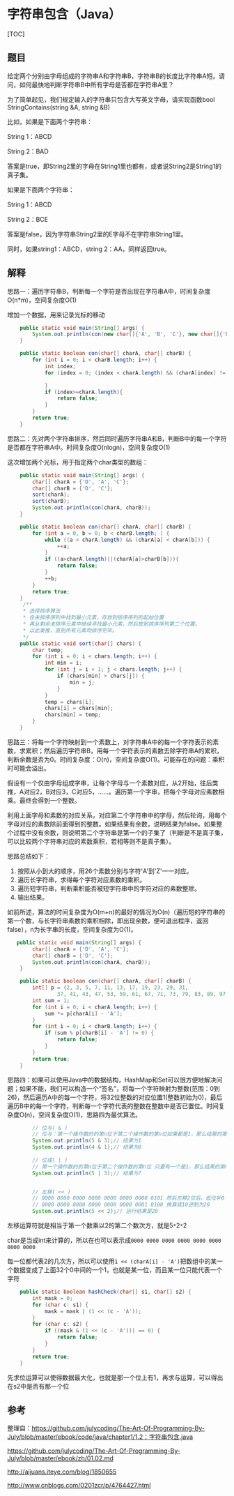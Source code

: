 # 字符串包含（Java）

[TOC]

## 题目

给定两个分别由字母组成的字符串A和字符串B，字符串B的长度比字符串A短。请问，如何最快地判断字符串B中所有字母是否都在字符串A里？

为了简单起见，我们规定输入的字符串只包含大写英文字母，请实现函数bool StringContains(string &A, string &B)

比如，如果是下面两个字符串：

String 1：ABCD

String 2：BAD

答案是true，即String2里的字母在String1里也都有，或者说String2是String1的真子集。

如果是下面两个字符串：

String 1：ABCD

String 2：BCE

答案是false，因为字符串String2里的E字母不在字符串String1里。

同时，如果string1：ABCD，string 2：AA，同样返回true。

## 解释

思路一：遍历字符串B，判断每一个字符是否出现在字符串A中，时间复杂度O(n*m)，空间复杂度O(1)

增加一个数据，用来记录光标的移动

```java
    public static void main(String[] args) {
        System.out.println(con(new char[]{'A', 'B', 'C'}, new char[]{'B'}));
    }

    public static boolean con(char[] charA, char[] charB) {
        for (int i = 0; i < charB.length; i++) {
            int index;
            for (index = 0; (index < charA.length) && (charA[index] != charB[i]); index++) {

            }
            if (index>=charA.length){
                return false;
            }
        }
        return true;
    }
```

思路二：先对两个字符串排序，然后同时遍历字符串A和B，判断B中的每一个字符是否都在字符串A中。时间复杂度O(nlogn)，空间复杂度O(1)

这次增加两个光标，用于指定两个char类型的数组：

```java
    public static void main(String[] args) {
        char[] charA = {'D', 'A', 'C'};
        char[] charB = {'D', 'C'};
        sort(charA);
        sort(charB);
        System.out.println(con(charA, charB));
    }

    public static boolean con(char[] charA, char[] charB) {
        for (int a = 0, b = 0; b < charB.length; ) {
            while ((a < charA.length) && (charA[a] < charA[b])) {
                ++a;
            }
            if ((a>charA.length)||(charA[a]>charB[b])){
                return false;
            }
            ++b;
        }
        return true;
    }
     /**
     * 选择排序算法
     * 在未排序序列中找到最小元素，存放到排序序列的起始位置
     * 再从剩余未排序元素中继续寻找最小元素，然后放到排序序列第二个位置。
     * 以此类推，直到所有元素均排序完毕。
     */
    public static void sort(char[] chars) {
        char temp;
        for (int i = 0; i < chars.length; i++) {
            int min = i;
            for (int j = i + 1; j < chars.length; j++) {
                if (chars[min] > chars[j]) {
                    min = j;
                }
            }
            temp = chars[i];
            chars[i] = chars[min];
            chars[min] = temp;
        }
    }
```

思路三：将每一个字符映射到一个素数上，对字符串A中的每一个字符表示的素数，求累积；然后遍历字符串B，用每一个字符表示的素数去除字符串A的累积，判断余数是否为0。时间复杂度：O(n)，空间复杂度O(1)。可能存在的问题：乘积时可能会溢出。

假设有一个仅由字母组成字串，让每个字母与一个素数对应，从2开始，往后类推，A对应2，B对应3，C对应5，......。遍历第一个字串，把每个字母对应素数相乘。最终会得到一个整数。

利用上面字母和素数的对应关系，对应第二个字符串中的字母，然后轮询，用每个字母对应的素数除前面得到的整数。如果结果有余数，说明结果为false。如果整个过程中没有余数，则说明第二个字符串是第一个的子集了（判断是不是真子集，可以比较两个字符串对应的素数乘积，若相等则不是真子集）。

思路总结如下：

1. 按照从小到大的顺序，用26个素数分别与字符'A'到'Z'一一对应。
2. 遍历长字符串，求得每个字符对应素数的乘积。
3. 遍历短字符串，判断乘积能否被短字符串中的字符对应的素数整除。
4. 输出结果。

如前所述，算法的时间复杂度为O(m+n)的最好的情况为O(n)（遍历短的字符串的第一个数，与长字符串素数的乘积相除，即出现余数，便可退出程序，返回false），n为长字串的长度，空间复杂度为O(1)。

```java
   public static void main(String[] args) {
        char[] charA = {'D', 'A', 'C'};
        char[] charB = {'D', 'C'};
        System.out.println(con(charA, charB));
    }

    public static boolean con(char[] charA, char[] charB) {
        int[] p = {2, 3, 5, 7, 11, 13, 17, 19, 23, 29, 31,
                37, 41, 43, 47, 53, 59, 61, 67, 71, 73, 79, 83, 89, 97, 101};
        int sum = 1;
        for (int i = 0; i < charA.length; i++) {
            sum *= p[charA[i] - 'A'];
        }
        for (int i = 0; i < charB.length; i++) {
            if (sum % p[charB[i] - 'A'] != 0) {
                return false;
            }
        }
        return true;
    }
```

思路四：如果可以使用Java中的数据结构，HashMap和Set可以很方便地解决问题；如果不能，我们可以构造一个“签名”，将每一个字符映射为整数(范围：0到26)，然后遍历A中的每一个字符，将32位整数的对应位置1(整数初始为0)，最后遍历B中的每一个字符，判断每一个字符代表的整数在整数中是否已置位。时间复杂度O(n)，空间复杂度O(1)，思路四为最优算法。

```java
		// 位与( & )
		// 位与：第一个操作数的的第n位于第二个操作数的第n位如果都是1，那么结果的第n为也为1，否则为0
		System.out.println(5 & 3);// 结果为1
		System.out.println(4 & 1);// 结果为0
	
		// 位或( | )
		// 第一个操作数的的第n位于第二个操作数的第n位 只要有一个是1，那么结果的第n为也为1，否则为0
		System.out.println(5 | 3);// 结果为7


		// 左移( << )
		// 0000 0000 0000 0000 0000 0000 0000 0101 然后左移2位后，低位补0：//
		// 0000 0000 0000 0000 0000 0000 0001 0100 换算成10进制为20
		System.out.println(5 << 2);// 运行结果是20
```

左移运算符就是相当于第一个数乘以2的第二个数次方，就是5`*`2`*`2

char是当成int来计算的，所以在也可以表示成`0000 0000 0000 0000 0000 0000 0000 0000`

每一位都代表2的几次方，所以可以使用`1 << (charA[i] - 'A')`把数组中的某一个数据变成了上面32个0中间的一个1，也就是某一位，而且某一位只能代表一个字符

```java
    public static boolean hashCheck(char[] s1, char[] s2) {
        int mask = 0;
        for (char c: s1) {
            mask = mask | (1 << (c - 'A'));
        }
        for (char c: s2) {
            if ((mask & (1 << (c - 'A'))) == 0) {
                return false;
            }
        }
        return true;
    }
```

先求位运算可以使得数据最大化，也就是那一个位上有1，再求与运算，可以得出在s2中是否有那一个位

## 参考

整理自：https://github.com/julycoding/The-Art-Of-Programming-By-July/blob/master/ebook/code/java/chapter1/1.2：字符串包含.java

https://github.com/julycoding/The-Art-Of-Programming-By-July/blob/master/ebook/zh/01.02.md

http://aijuans.iteye.com/blog/1850655

http://www.cnblogs.com/0201zcr/p/4764427.html
